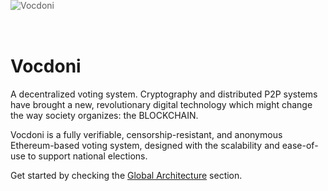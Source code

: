 # Vocdoni

A decentralized voting system. Cryptography and distributed P2P systems have brought a new, revolutionary digital technology which might change the way society organizes: the BLOCKCHAIN.

Vocdoni is a fully verifiable, censorship-resistant, and anonymous Ethereum-based voting system, designed with the scalability and ease-of-use to support national elections.

Get started by checking the [Global Architecture](/protocol/architecture) section.


<img src="http://vocdoni.io/assets/images/ballotTransparent.png" alt="Vocdoni" style="position: absolute; top: 0; z-index: -10; opacity: 0.7;">
